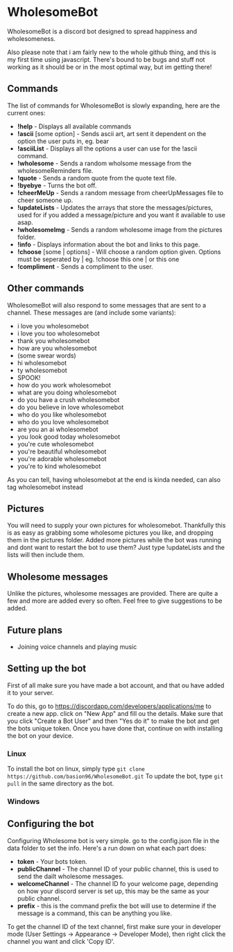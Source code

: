 # WholesomeBot
WholesomeBot is a discord bot designed to spread happiness and wholesomeness.

Also please note that i am fairly new to the whole github thing, and this is my first time using javascript. There's bound to be bugs and stuff not working as it should be or in the most optimal way, but im getting there!

## Commands
The list of commands for WholesomeBot is slowly expanding, here are the current ones:
- **!help** - Displays all available commands
- **!ascii** [some option] - Sends ascii art, art sent it dependent on the option the user puts in, eg. bear
- **!asciiList** - Displays all the options a user can use for the !ascii command.
- **!wholesome** - Sends a random wholsome message from the wholesomeReminders file.
- **!quote** - Sends a random quote from the quote text file.
- **!byebye** - Turns the bot off.
- **!cheerMeUp** - Sends a random message from cheerUpMessages file to cheer someone up.
- **!updateLists** - Updates the arrays that store the messages/pictures, used for if you added a message/picture and you want it available to use asap.
- **!wholesomeImg** - Sends a random wholesome image from the pictures folder.
- **!info** - Displays information about the bot and links to this page.
- **!choose** [some | options] - Will choose a random option given. Options must be seperated by | eg. !choose this one | or this one
- **!compliment** - Sends a compliment to the user.

## Other commands
WholesomeBot will also respond to some messages that are sent to a channel. These messages are (and include some variants):
- i love you wholesomebot
- i love you too wholesomebot
- thank you wholesomebot 
- how are you wholesomebot 
- (some swear words)
- hi wholesomebot 
- ty wholesomebot
- SPOOK!
- how do you work wholesomebot
- what are you doing wholesomebot
- do you have a crush wholesomebot
- do you believe in love wholesomebot
- who do you like wholesomebot
- who do you love wholesomebot
- are you an ai wholesomebot
- you look good today wholesomebot
- you're cute wholesomebot
- you're beautiful wholesomebot
- you're adorable wholesomebot
- you're to kind wholesomebot

As you can tell, having wholesomebot at the end is kinda needed, can also tag wholesomebot instead

## Pictures
You will need to supply your own pictures for wholesomebot. Thankfully this is as easy as grabbing some wholesome pictures you like, and dropping them in the pictures folder.
Added more pictures while the bot was running and dont want to restart the bot to use them? Just type !updateLists and the lists will then include them.

## Wholesome messages
Unlike the pictures, wholesome messages are provided. There are quite a few and more are added every so often. Feel free to give suggestions to be added.

## Future plans
- Joining voice channels and playing music


## Setting up the bot
First of all make sure you have made a bot account, and that ou have added it to your server.

To do this, go to https://discordapp.com/developers/applications/me to create a new app. click on "New App" and fill ou the details. Make sure that you click "Create a Bot User" and then "Yes do it" to make the bot and get the bots unique token.
Once you have done that, continue on with installing the bot on your device.

### Linux
To install the bot on linux, simply type `git clone https://github.com/basion96/WholesomeBot.git`
To update the bot, type `git pull` in the same directory as the bot.

### Windows

## Configuring the bot
Configuring Wholesome bot is very simple. go to the config.json file in the data folder to set the info.
Here's a run down on what each part does:
- **token** - Your bots token.
- **publicChannel** - The channel ID of your public channel, this is used to send the dailt wholesome messages.
- **welcomeChannel** - The channel ID fo your welcome page, depending on how your discord server is set up, this may be the same as your public channel.
- **prefix** - this is the command prefix the bot will use to determine if the message is a command, this can be anything you like.

To get the channel ID of the text channel, first make sure your in developer mode (User Settings -> Appearance -> Developer Mode), then right click the channel you want and click 'Copy ID'.

